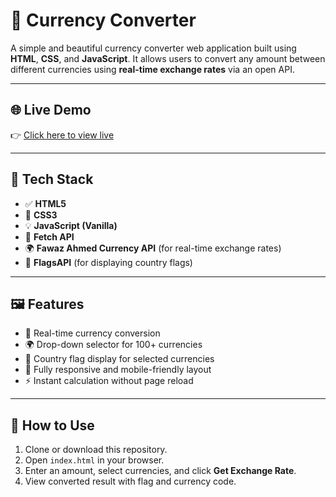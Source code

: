 # 💱 Currency Converter

A simple and beautiful currency converter web application built using **HTML**, **CSS**, and **JavaScript**. It allows users to convert any amount between different currencies using **real-time exchange rates** via an open API.

---

## 🌐 Live Demo

👉 [Click here to view live](https://munzurulpapon.github.io/currency-converter/)  


---

## 🧰 Tech Stack

- ✅ **HTML5**
- 🎨 **CSS3**
- 💡 **JavaScript (Vanilla)**
- 🔁 **Fetch API**
- 🌍 **Fawaz Ahmed Currency API** (for real-time exchange rates)
- 🚩 **FlagsAPI** (for displaying country flags)

---

## 🖼️ Features

- 🔁 Real-time currency conversion
- 🌍 Drop-down selector for 100+ currencies
- 🚩 Country flag display for selected currencies
- 📱 Fully responsive and mobile-friendly layout
- ⚡ Instant calculation without page reload

---


## 🧪 How to Use

1. Clone or download this repository.
2. Open `index.html` in your browser.
3. Enter an amount, select currencies, and click **Get Exchange Rate**.
4. View converted result with flag and currency code.
